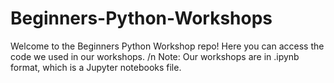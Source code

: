 # Beginners-Python-Workshops

Welcome to the Beginners Python Workshop repo! Here you can access the code we used in our workshops. /n Note: Our workshops are in .ipynb format, which is a Jupyter notebooks file.  
